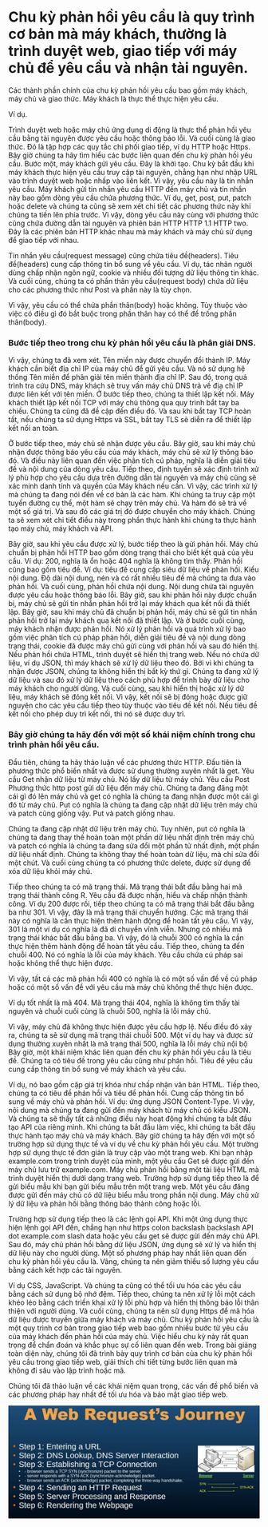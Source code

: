 # Chu kỳ phản hồi yêu cầu là quy trình cơ bản mà máy khách, thường là trình duyệt web, giao tiếp với máy chủ để yêu cầu và nhận tài nguyên.

Các thành phần chính của chu kỳ phản hồi yêu cầu bao gồm máy khách, máy chủ và giao thức.
Máy khách là thực thể thực hiện yêu cầu.

Ví dụ.

Trình duyệt web hoặc máy chủ ứng dụng di động là thực thể phản hồi yêu cầu bằng tài nguyên được yêu cầu hoặc thông báo lỗi.
Và cuối cùng là giao thức.
Đó là tập hợp các quy tắc chi phối giao tiếp, ví dụ HTTP hoặc Https.
Bây giờ chúng ta hãy tìm hiểu các bước liên quan đến chu kỳ phản hồi yêu cầu.
Bước một, máy khách gửi yêu cầu.
Đây là khởi tạo.
Chu kỳ bắt đầu khi máy khách thực hiện yêu cầu truy cập tài nguyên, chẳng hạn như nhập URL vào trình duyệt web hoặc nhấp vào liên kết.
Vì vậy, yêu cầu này là tin nhắn yêu cầu.
Máy khách gửi tin nhắn yêu cầu HTTP đến máy chủ và tin nhắn này bao gồm dòng yêu cầu chứa phương thức.
Ví dụ, get, post, put, patch hoặc delete và chúng ta cũng sẽ xem xét chi tiết các phương thức này khi chúng ta tiến lên phía trước.
Vì vậy, dòng yêu cầu này cùng với phương thức cũng chứa đường dẫn tài nguyên và phiên bản HTTP HTTP 1.1 HTTP two.
Đây là các phiên bản HTTP khác nhau mà máy khách và máy chủ sử dụng để giao tiếp với nhau.

Tin nhắn yêu cầu(request message) cũng chứa tiêu đề(headers).
Tiêu đề(headers) cung cấp thông tin bổ sung về yêu cầu.
Ví dụ, tác nhân người dùng chấp nhận ngôn ngữ, cookie và nhiều đối tượng dữ liệu thông tin khác.
Và cuối cùng, chúng ta có phần thân yêu cầu(request body) chứa dữ liệu cho các phương thức như Post và phần này là tùy chọn.

Vì vậy, yêu cầu có thể chứa phần thân(body) hoặc không.
Tùy thuộc vào việc có điều gì đó bắt buộc trong phần thân hay có thể để trống phần thân(body).

### Bước tiếp theo trong chu kỳ phản hồi yêu cầu là phân giải DNS.
Vì vậy, chúng ta đã xem xét.
Tên miền này được chuyển đổi thành IP.
Máy khách cần biết địa chỉ IP của máy chủ để gửi yêu cầu.
Và nó sử dụng hệ thống Tên miền để phân giải tên miền thành địa chỉ IP.
Sau đó, trong quá trình tra cứu DNS, máy khách sẽ truy vấn máy chủ DNS trả về địa chỉ IP được liên kết với tên miền.
Ở bước tiếp theo, chúng ta thiết lập kết nối.
Máy khách thiết lập kết nối TCP với máy chủ thông qua quy trình bắt tay ba chiều.
Chúng ta cũng đã đề cập đến điều đó.
Và sau khi bắt tay TCP hoàn tất, nếu chúng ta sử dụng Https và SSL, bắt tay TLS sẽ diễn ra để thiết lập kết nối an toàn.

Ở bước tiếp theo, máy chủ sẽ nhận được yêu cầu.
Bây giờ, sau khi máy chủ nhận được thông báo yêu cầu của máy khách, máy chủ sẽ xử lý thông báo đó.
Và điều này liên quan đến việc phân tích cú pháp, nghĩa là diễn giải tiêu đề và nội dung của dòng yêu cầu.
Tiếp theo, định tuyến sẽ xác định trình xử lý phù hợp cho yêu cầu dựa trên đường dẫn tài nguyên và máy chủ cũng sẽ xác minh danh tính và quyền của Máy khách nếu cần.
Vì vậy, các trình xử lý mà chúng ta đang nói đến về cơ bản là các hàm.
Khi chúng ta truy cập một tuyến đường cụ thể, một hàm sẽ chạy trên máy chủ.
Và hàm đó sẽ trả về một số giá trị.
Và sau đó các giá trị đó được chuyển cho máy khách.
Chúng ta sẽ xem xét chi tiết điều này trong phần thực hành khi chúng ta thực hành tạo máy chủ, máy khách và API.

Bây giờ, sau khi yêu cầu được xử lý, bước tiếp theo là gửi phản hồi.
Máy chủ chuẩn bị phản hồi HTTP bao gồm dòng trạng thái cho biết kết quả của yêu cầu.
Ví dụ: 200, nghĩa là ổn hoặc 404 nghĩa là không tìm thấy.
Phản hồi cũng bao gồm tiêu đề.
Ví dụ: tiêu đề cung cấp siêu dữ liệu về phản hồi.
Kiểu nội dung.
Độ dài nội dung, nén và có rất nhiều tiêu đề mà chúng ta đưa vào phản hồi.
Và cuối cùng, phản hồi chứa nội dung.
Nội dung chứa tài nguyên được yêu cầu hoặc thông báo lỗi.
Bây giờ, sau khi phản hồi này được chuẩn bị, máy chủ sẽ gửi tin nhắn phản hồi trở lại máy khách qua kết nối đã thiết lập.
Bây giờ, sau khi máy chủ đã chuẩn bị phản hồi, máy chủ sẽ gửi tin nhắn phản hồi trở lại máy khách qua kết nối đã thiết lập.
Và ở bước cuối cùng, máy khách nhận được phản hồi.
Nó xử lý phản hồi và quá trình xử lý bao gồm việc phân tích cú pháp phản hồi, diễn giải tiêu đề và nội dung dòng trạng thái, cookie đã được máy chủ gửi cùng với phản hồi và sau đó hiển thị.
Nếu phản hồi chứa HTML, trình duyệt sẽ hiển thị trang web.
Nếu nó chứa dữ liệu, ví dụ JSON, thì máy khách sẽ xử lý dữ liệu theo đó.
Bởi vì khi chúng ta nhận được JSON, chúng ta không hiển thị bất kỳ thứ gì.
Chúng ta đang xử lý dữ liệu và sau đó xử lý dữ liệu theo cách phù hợp để trình bày dữ liệu cho máy khách cho người dùng.
Và cuối cùng, sau khi hiển thị hoặc xử lý dữ liệu, máy khách sẽ đóng kết nối.
Vì vậy, kết nối sẽ bị đóng hoặc được giữ nguyên cho các yêu cầu tiếp theo tùy thuộc vào tiêu đề kết nối.
Nếu tiêu đề kết nối cho phép duy trì kết nối, thì nó sẽ được duy trì.

### Bây giờ chúng ta hãy đến với một số khái niệm chính trong chu trình phản hồi yêu cầu.
Đầu tiên, chúng ta hãy thảo luận về các phương thức HTTP.
Đầu tiên là phương thức phổ biến nhất và được sử dụng thường xuyên nhất là get.
Yêu cầu Get nhận dữ liệu từ máy chủ.
Nó lấy dữ liệu từ máy chủ.
Yêu cầu Post Phương thức http post gửi dữ liệu đến máy chủ.
Chúng ta đang đăng một cái gì đó lên máy chủ và get có nghĩa là chúng ta đang nhận được một cái gì đó từ máy chủ.
Put có nghĩa là chúng ta đang cập nhật dữ liệu trên máy chủ và patch cũng giống vậy.
Put và patch giống nhau.

Chúng ta đang cập nhật dữ liệu trên máy chủ.
Tuy nhiên, put có nghĩa là chúng ta đang thay thế hoàn toàn một phần dữ liệu nhất định trên máy chủ và patch có nghĩa là chúng ta đang sửa đổi một phần tử nhất định, một phần dữ liệu nhất định.
Chúng ta không thay thế hoàn toàn dữ liệu, mà chỉ sửa đổi một chút.
Và cuối cùng chúng ta có phương thức delete, được sử dụng để xóa dữ liệu khỏi máy chủ.

Tiếp theo chúng ta có mã trạng thái.
Mã trạng thái bắt đầu bằng hai mã trạng thái thành công R.
Yêu cầu đã được nhận, hiểu và chấp nhận thành công.
Ví dụ 200 được rồi, tiếp theo chúng ta có mã trạng thái bắt đầu bằng ba như 301.
Vì vậy, đây là mã trạng thái chuyển hướng.
Các mã trạng thái này có nghĩa là cần thực hiện thêm hành động để hoàn tất yêu cầu.
Vì vậy, 301 là một ví dụ có nghĩa là đã di chuyển vĩnh viễn.
Nhưng có nhiều mã trạng thái khác bắt đầu bằng ba.
Vì vậy, đó là chuỗi 300 có nghĩa là cần thực hiện thêm hành động để hoàn tất yêu cầu.
Tiếp theo, chúng ta đến chuỗi 400.
Nó có nghĩa là lỗi của máy khách.
Yêu cầu chứa cú pháp sai hoặc không thể thực hiện được.

Vì vậy, tất cả các mã phản hồi 400 có nghĩa là có một số vấn đề về cú pháp hoặc có một số vấn đề với yêu cầu mà máy chủ không thể thực hiện được.

Ví dụ tốt nhất là mã 404.
Mã trạng thái 404, nghĩa là không tìm thấy tài nguyên và chuỗi cuối cùng là chuỗi 500, nghĩa là lỗi máy chủ.

Vì vậy, máy chủ đã không thực hiện được yêu cầu hợp lệ.
Nếu điều đó xảy ra, chúng ta sẽ sử dụng mã trạng thái chuỗi 500.
Một ví dụ hay và được sử dụng thường xuyên nhất là mã trạng thái 500, nghĩa là lỗi máy chủ nội bộ
Bây giờ, một khái niệm khác liên quan đến chu kỳ phản hồi yêu cầu là tiêu đề.
Chúng ta có tiêu đề trong yêu cầu cũng như phản hồi.
Tiêu đề yêu cầu cung cấp thông tin bổ sung về máy khách và yêu cầu.

Ví dụ, nó bao gồm cặp giá trị khóa như chấp nhận văn bản HTML.
Tiếp theo, chúng ta có tiêu đề phản hồi và tiêu đề phản hồi.
Cung cấp thông tin bổ sung về máy chủ và phản hồi.
Ví dụ: ứng dụng JSON Content-Type.
Vì vậy, nội dung mà chúng ta đang gửi đến máy khách từ máy chủ có kiểu JSON.
Và chúng ta sẽ thấy tất cả những điều này hoạt động khi chúng ta bắt đầu tạo API của riêng mình.
Khi chúng ta bắt đầu làm việc, khi chúng ta bắt đầu thực hành tạo máy chủ và máy khách.
Bây giờ chúng ta hãy đến với một số trường hợp sử dụng thực tế và ví dụ về chu kỳ phản hồi yêu cầu.
Một trường hợp sử dụng thực tế đơn giản là truy cập vào một trang web.
Khi bạn nhập example.com trong trình duyệt của mình, một yêu cầu Get sẽ được gửi đến máy chủ lưu trữ example.com.
Máy chủ phản hồi bằng một tài liệu HTML mà trình duyệt hiển thị dưới dạng trang web.
Trường hợp sử dụng tiếp theo là để gửi biểu mẫu khi bạn gửi biểu mẫu trên một trang web.
Một yêu cầu đăng được gửi đến máy chủ có dữ liệu biểu mẫu trong phần nội dung.
Máy chủ xử lý dữ liệu và phản hồi bằng thông báo thành công hoặc lỗi.

Trường hợp sử dụng tiếp theo là các lệnh gọi API.
Khi một ứng dụng thực hiện lệnh gọi API đến, chẳng hạn như https colon backslash backslash API dot example.com slash data hoặc yêu cầu get sẽ được gửi đến máy chủ API.
Sau đó, máy chủ phản hồi bằng dữ liệu JSON, ứng dụng sẽ xử lý và hiển thị dữ liệu này cho người dùng.
Một số phương pháp hay nhất liên quan đến chu kỳ phản hồi yêu cầu là.
Vâng, chúng ta nên giảm thiểu số lượng yêu cầu bằng cách kết hợp các tài nguyên.

Ví dụ CSS, JavaScript.
Và chúng ta cũng có thể tối ưu hóa các yêu cầu bằng cách sử dụng bộ nhớ đệm.
Tiếp theo, chúng ta nên xử lý lỗi một cách khéo léo bằng cách triển khai xử lý lỗi phù hợp và hiển thị thông báo lỗi thân thiện với người dùng.
Và cuối cùng, chúng ta nên sử dụng Https để mã hóa dữ liệu được truyền giữa máy khách và máy chủ.
Chu kỳ phản hồi yêu cầu là một quy trình cơ bản trong giao tiếp web bao gồm nhiều bước từ yêu cầu của máy khách đến phản hồi của máy chủ.
Việc hiểu chu kỳ này rất quan trọng để chẩn đoán và khắc phục sự cố liên quan đến web.
Trong bài giảng toàn diện này, chúng tôi đã trình bày quy trình cơ bản của chu kỳ phản hồi yêu cầu trong giao tiếp web, giải thích chi tiết từng bước liên quan mà không đi sâu vào lập trình hoặc mã.

Chúng tôi đã thảo luận về các khái niệm quan trọng, các vấn đề phổ biến và các phương pháp hay nhất để tối ưu hóa và bảo mật giao tiếp web.

![App Screenshot](https://github.com/WP-Tien/Internet/blob/master/web_request.png)
